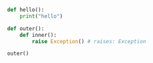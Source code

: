 ```python
def hello():
    print("hello")
```

```python
def outer():
    def inner():
        raise Exception() # raises: Exception

outer()
```
